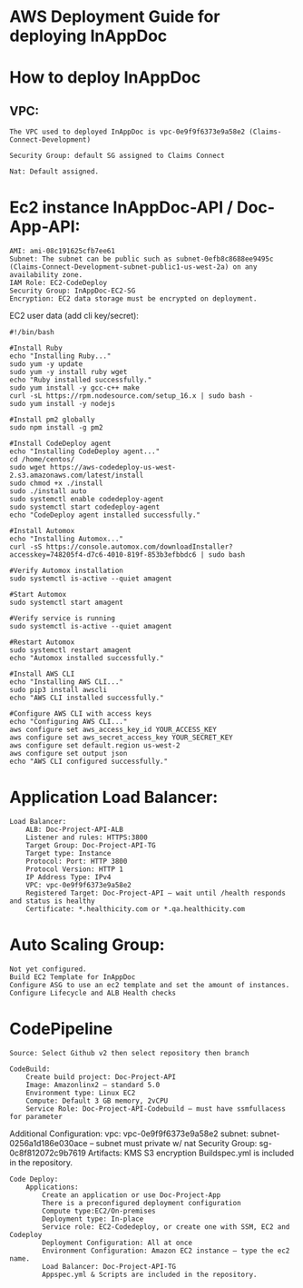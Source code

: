 # AWS Deployment Guide for deploying InAppDoc


# How to deploy InAppDoc


## VPC:
	The VPC used to deployed InAppDoc is vpc-0e9f9f6373e9a58e2 (Claims-Connect-Development)
	
	Security Group: default SG assigned to Claims Connect
	
	Nat: Default assigned. 

# Ec2 instance InAppDoc-API / Doc-App-API:
 	AMI: ami-08c191625cfb7ee61
	Subnet: The subnet can be public such as subnet-0efb8c8688ee9495c (Claims-Connect-Development-subnet-public1-us-west-2a) on any availability zone. 
	IAM Role: EC2-CodeDeploy
	Security Group: InAppDoc-EC2-SG
	Encryption: EC2 data storage must be encrypted on deployment.


EC2 user data (add cli key/secret):

	#!/bin/bash
	
	#Install Ruby
	echo "Installing Ruby..."
	sudo yum -y update
	sudo yum -y install ruby wget
	echo "Ruby installed successfully."
	sudo yum install -y gcc-c++ make
	curl -sL https://rpm.nodesource.com/setup_16.x | sudo bash -
	sudo yum install -y nodejs
	
	#Install pm2 globally
	sudo npm install -g pm2
	
	#Install CodeDeploy agent
	echo "Installing CodeDeploy agent..."
	cd /home/centos/
	sudo wget https://aws-codedeploy-us-west-2.s3.amazonaws.com/latest/install
	sudo chmod +x ./install
	sudo ./install auto
	sudo systemctl enable codedeploy-agent
	sudo systemctl start codedeploy-agent
	echo "CodeDeploy agent installed successfully."
	
	#Install Automox
	echo "Installing Automox..."
	curl -sS https://console.automox.com/downloadInstaller?accesskey=748205f4-d7c6-4010-819f-853b3efbbdc6 | sudo bash
	
	#Verify Automox installation
	sudo systemctl is-active --quiet amagent
	
	#Start Automox
	sudo systemctl start amagent
	
	#Verify service is running
	sudo systemctl is-active --quiet amagent
	
	#Restart Automox
	sudo systemctl restart amagent
	echo "Automox installed successfully."
	
	#Install AWS CLI
	echo "Installing AWS CLI..."
	sudo pip3 install awscli
	echo "AWS CLI installed successfully."
	
	#Configure AWS CLI with access keys
	echo "Configuring AWS CLI..."
	aws configure set aws_access_key_id YOUR_ACCESS_KEY
	aws configure set aws_secret_access_key YOUR_SECRET_KEY
	aws configure set default.region us-west-2
	aws configure set output json
	echo "AWS CLI configured successfully."



# Application Load Balancer:

	Load Balancer:
		ALB: Doc-Project-API-ALB
		Listener and rules: HTTPS:3800 
		Target Group: Doc-Project-API-TG
		Target type: Instance
		Protocol: Port: HTTP 3800
		Protocol Version: HTTP 1
		IP Address Type: IPv4
		VPC: vpc-0e9f9f6373e9a58e2
		Registered Target: Doc-Project-API – wait until /health responds and status is healthy	
		Certificate: *.healthicity.com or *.qa.healthicity.com

# Auto Scaling Group:

	Not yet configured.
	Build EC2 Template for InAppDoc 
	Configure ASG to use an ec2 template and set the amount of instances.
	Configure Lifecycle and ALB Health checks

# CodePipeline

	Source: Select Github v2 then select repository then branch

	CodeBuild:
		Create build project: Doc-Project-API
		Image: Amazonlinx2 – standard 5.0
		Environment type: Linux EC2
		Compute: Default 3 GB memory, 2vCPU
		Service Role: Doc-Project-API-Codebuild – must have ssmfullacess for parameter
Additional Configuration:
		vpc: vpc-0e9f9f6373e9a58e2
		subnet: subnet-0256a1d186e030ace – subnet must private w/ nat 
		Security Group: sg-0c8f812072c9b7619
		Artifacts: KMS S3 encryption
		Buildspec.yml is included in the repository.	



	Code Deploy: 
		Applications: 
			Create an application or use Doc-Project-App
			There is a preconfigured deployment configuration
			Compute type:EC2/On-premises
			Deployment type: In-place
			Service role: EC2-Codedeploy, or create one with SSM, EC2 and Codeploy 
			Deployment Configuration: All at once
			Environment Configuration: Amazon EC2 instance – type the ec2 name.
			Load Balancer: Doc-Project-API-TG		
			Appspec.yml & Scripts are included in the repository.

